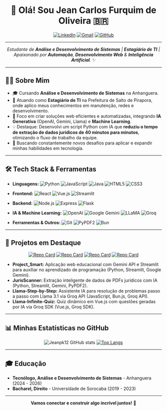 <div align="center">

# 👋 Olá! Sou Jean Carlos Furquim de Oliveira 🇧🇷

[![LinkedIn](https://img.shields.io/badge/LinkedIn-0077B5?style=for-the-badge&logo=linkedin&logoColor=white)](https://www.linkedin.com/in/jeanoliveira-dev/)
[![Gmail](https://img.shields.io/badge/Gmail-D14836?style=for-the-badge&logo=gmail&logoColor=white)](mailto:jeanolivera123@gmail.com)
[![GitHub](https://img.shields.io/badge/GitHub-181717?style=for-the-badge&logo=github&logoColor=white)](https://github.com/Jeanpk12)

</div>

---

<div align="center">

  *Estudante de **Análise e Desenvolvimento de Sistemas** | **Estagiário de TI** | Apaixonado por **Automação**, **Desenvolvimento Web** & **Inteligência Artificial**.* ✨

</div>

---

## 👨‍💻 Sobre Mim

* 🎓 Cursando **Análise e Desenvolvimento de Sistemas** na Anhanguera.
* 🏢 Atuando como **Estagiário de TI** na Prefeitura de Salto de Pirapora, onde aplico meus conhecimentos em manutenção, redes e desenvolvimento.
* 🚀 Foco em criar soluções web eficientes e automatizadas, integrando **IA Generativa** (OpenAI, Gemini, Llama) e **Machine Learning**.
* 💡 Destaque: Desenvolvi um script Python com IA que **reduziu o tempo de extração de dados jurídicos de 40 minutos para minutos**, otimizando o fluxo de trabalho da equipe.
* 🌱 Buscando constantemente novos desafios para aplicar e expandir minhas habilidades em tecnologia.

---

## 🛠️ Tech Stack & Ferramentas

* **Linguagens:**
    ![Python](https://img.shields.io/badge/Python-3776AB?style=for-the-badge&logo=python&logoColor=white)
    ![JavaScript](https://img.shields.io/badge/JavaScript-F7DF1E?style=for-the-badge&logo=javascript&logoColor=black)
    ![Java](https://img.shields.io/badge/Java-ED8B00?style=for-the-badge&logo=openjdk&logoColor=white)
    ![HTML5](https://img.shields.io/badge/HTML5-E34F26?style=for-the-badge&logo=html5&logoColor=white)
    ![CSS3](https://img.shields.io/badge/CSS3-1572B6?style=for-the-badge&logo=css3&logoColor=white)

* **Frontend:**
    ![React](https://img.shields.io/badge/React-61DAFB?style=for-the-badge&logo=react&logoColor=black)
    ![Vue.js](https://img.shields.io/badge/Vue.js-4FC08D?style=for-the-badge&logo=vue.js&logoColor=white)
    ![Streamlit](https://img.shields.io/badge/Streamlit-FF4B4B?style=for-the-badge&logo=streamlit&logoColor=white)

* **Backend:**
    ![Node.js](https://img.shields.io/badge/Node.js-339933?style=for-the-badge&logo=node.js&logoColor=white)
    ![Express](https://img.shields.io/badge/Express-000000?style=for-the-badge&logo=express&logoColor=white)
    ![Flask](https://img.shields.io/badge/Flask-000000?style=for-the-badge&logo=flask&logoColor=white)

* **IA & Machine Learning:**
    ![OpenAI](https://img.shields.io/badge/OpenAI-412991?style=for-the-badge&logo=openai&logoColor=white)
    ![Google Gemini](https://img.shields.io/badge/Google_Gemini-4A80F5?style=for-the-badge&logo=google&logoColor=white) ![LLaMA](https://img.shields.io/badge/LLaMA-B0B0B0?style=for-the-badge)
    ![Groq](https://img.shields.io/badge/Groq-B0B0B0?style=for-the-badge)

* **Ferramentas & Outros:**
    ![Git](https://img.shields.io/badge/Git-F05032?style=for-the-badge&logo=git&logoColor=white)
    ![PyPDF2](https://img.shields.io/badge/PyPDF2-B0B0B0?style=for-the-badge) ![Bun](https://img.shields.io/badge/Bun-FBF0DF?style=for-the-badge&logo=bun&logoColor=black)

---

## 🚀 Projetos em Destaque

<div align="center">

  [![Repo Card](https://github-readme-stats.vercel.app/api/pin/?username=Jeanpk12&repo=project_smart&theme=cobalt&show_owner=true)](https://github.com/Jeanpk12/project_smart) [![Repo Card](https://github-readme-stats.vercel.app/api/pin/?username=Jeanpk12&repo=JurisScanner&theme=cobalt&show_owner=true)](https://github.com/Jeanpk12/JurisScanner) [![Repo Card](https://github-readme-stats.vercel.app/api/pin/?username=Jeanpk12&repo=Llama-Step-by-Step&theme=cobalt&show_owner=true)](https://github.com/Jeanpk12/Llama-Step-by-Step) [![Repo Card](https://github-readme-stats.vercel.app/api/pin/?username=Jeanpk12&repo=llama-infinite-quiz&theme=cobalt&show_owner=true)](https://github.com/Jeanpk12/llama-infinite-quiz)
  
</div>

* **Project_Smart:** Aplicação web educacional com Gemini API e Streamlit para auxiliar no aprendizado de programação (Python, Streamlit, Google Gemini).
* **JurisScanner:** Extração inteligente de dados de PDFs jurídicos com IA (Python, Streamlit, Gemini, PyPDF2).
* **Llama-Step-by-Step:** Assistente IA para resolução de problemas passo a passo com Llama 3.1 via Groq API (JavaScript, Bun.js, Groq API).
* **Llama-Infinite-Quiz:** Quiz dinâmico em Vue.js com questões geradas por IA via Groq SDK (Vue.js, Groq SDK).

---

## 📊 Minhas Estatísticas no GitHub

<div align="center">

  ![Jeanpk12 GitHub stats](https://github-readme-stats.vercel.app/api?username=Jeanpk12&show_icons=true&theme=cobalt&rank_icon=github&border_radius=10)
  [![Top Langs](https://github-readme-stats.vercel.app/api/top-langs/?username=jeanpk12&layout=compact&theme=cobalt&border_radius=10)](https://github.com/anuraghazra/github-readme-stats)

</div>

---

## 🎓 Educação

* **Tecnólogo, Análise e Desenvolvimento de Sistemas** - Anhanguera (2024 - 2026)
* **Bacharel, Direito** - Universidade de Sorocaba (2019 - 2023)

---

<div align="center">

  **Vamos conectar e construir algo incrível juntos!** 🚀

</div>
